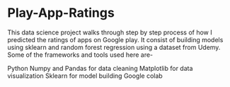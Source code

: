 # Play-App-Ratings
This data science project walks through step by step process of how I predicted the ratings of apps on Google play. It consist of building models using sklearn and random forest regression using a dataset from Udemy. Some of the frameworks and tools used here are-

Python
Numpy and Pandas for data cleaning
Matplotlib for data visualization
Sklearn for model building
Google colab
